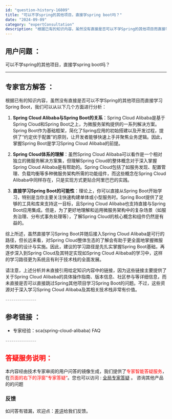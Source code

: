 ```yaml
---
id: "question-history-16809"
title: "可以不学spring的其他项目，直接学spring boot吗？"
date: "2024-09-09"
category: "expertConsultation"
description: "根据已有的知识内容，虽然没有直接是否可以不学Spring的其他项目而直接学习Spring Boot，我们可以从以下几个方面进行分析：1. **Spring Cloud Alibaba与Spring Boot的关系**：Spring Cloud Alibaba是基于Spring Cloud和Sprin"
---
```


## 用户问题 ： 
 可以不学spring的其他项目，直接学spring boot吗？  

---------------
## 专家官方解答 ：

根据已有的知识内容，虽然没有直接是否可以不学Spring的其他项目而直接学习Spring Boot，我们可以从以下几个方面进行分析：

1. **Spring Cloud Alibaba与Spring Boot的关系**：Spring Cloud Alibaba是基于Spring Cloud和Spring Boot之上，为微服务架构提供的一系列解决方案。Spring Boot作为基础框架，简化了Spring应用的初始搭建以及开发过程，提供了“约定优于配置”的原则，让开发者能够快速上手并聚焦业务逻辑。因此，掌握Spring Boot是学习Spring Cloud Alibaba的前提。

2. **Spring Cloud体系的理解**：虽然Spring Cloud Alibaba可以看作是一个相对独立的微服务解决方案集，但理解Spring Cloud的整体概念对于深入掌握Spring Cloud Alibaba是有帮助的。Spring Cloud包括了如服务发现、配置管理、负载均衡等多种微服务架构所需的功能组件，而这些概念在Spring Cloud Alibaba中同样存在，只是实现方式更贴合阿里巴巴的实践。

3. **直接学习Spring Boot的可能性**：理论上，你可以直接从Spring Boot开始学习，特别是当你主要关注快速构建单体或小型服务时。Spring Boot提供了足够的工具和库来支持这一目标，且Spring Cloud Alibaba也支持直接与Spring Boot应用集成。但是，为了更好地理解和运用微服务架构中的复杂场景（如服务治理、分布式事务处理等），了解Spring Cloud的核心概念和组件仍然是有益的。

综上所述，虽然直接学习Spring Boot并随后接入Spring Cloud Alibaba是可行的路径，但长远来看，对Spring Cloud整体生态的了解会有助于更全面地掌握微服务架构的设计与实施。因此，建议的学习路径是先扎实掌握Spring Boot基础，再逐步深入到Spring Cloud及其特定实现如Spring Cloud Alibaba的学习中，这样的学习路径更为系统且有利于技术栈的全面发展。

请注意，上述分析并未直接引用给定知识内容中的链接，因为这些链接主要提供了关于Spring Cloud Alibaba的具体操作指南、版本信息、社区参与等详细信息，而未直接是否可以直接跳过Spring其他项目学习Spring Boot的问题。不过，这些资源对于深入学习Spring Cloud Alibaba及其相关技术栈非常有价值。


<font color="#949494">---------------</font> 


## 参考链接 ：

* 专家经验：sca(spring-cloud-alibaba) FAQ 


 <font color="#949494">---------------</font> 
 


## <font color="#FF0000">答疑服务说明：</font> 

本内容经由技术专家审阅的用户问答的镜像生成，我们提供了<font color="#FF0000">专家智能答疑服务</font>，在<font color="#FF0000">页面的右下的浮窗”专家答疑“</font>。您也可以访问 : [全局专家答疑](https://answer.opensource.alibaba.com/docs/intro) 。 咨询其他产品的的问题

### 反馈
如问答有错漏，欢迎点：[差评](https://ai.nacos.io/user/feedbackByEnhancerGradePOJOID?enhancerGradePOJOId=16829)给我们反馈。
